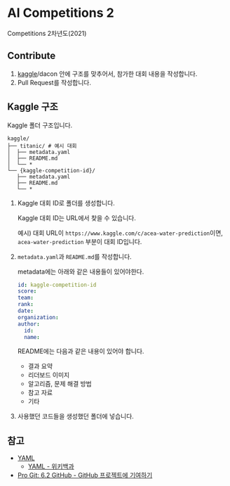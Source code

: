 # AI Competitions 2

Competitions 2차년도(2021)

## Contribute

1. [kaggle](#kaggle-구조)/dacon 안에 구조를 맞추어서, 참가한 대회 내용을 작성합니다.
2. Pull Request를 작성합니다.

## Kaggle 구조

Kaggle 폴더 구조입니다.

```console
kaggle/
├── titanic/ # 예시 대회
│  ├── metadata.yaml
│  ├── README.md
│  └── *
└── {kaggle-competition-id}/
   ├── metadata.yaml
   ├── README.md
   └── *
```

1. Kaggle 대회 ID로 폴더를 생성합니다.

    Kaggle 대회 ID는 URL에서 찾을 수 있습니다.

    예시) 대회 URL이 `https://www.kaggle.com/c/acea-water-prediction`이면, `acea-water-prediction` 부분이 대회 ID입니다.

2. `metadata.yaml`과 `README.md`를 작성합니다.

    metadata에는 아래와 같은 내용들이 있어야한다.

    ```yaml
    id: kaggle-competition-id
    score:
    team:
    rank:
    date:
    organization:
    author:
      id:
      name:
    ```

    README에는 다음과 같은 내용이 있어야 합니다.

    - 결과 요약
    - 리더보드 이미지
    - 알고리즘, 문제 해결 방법
    - 참고 자료
    - 기타

3. 사용했던 코드들을 생성했던 폴더에 넣습니다.

## 참고

- [YAML](https://yaml.org/)
  - [YAML - 위키백과](https://ko.wikipedia.org/wiki/YAML)
- [Pro Git: 6.2 GitHub - GitHub 프로젝트에 기여하기](https://git-scm.com/book/ko/v2/GitHub-GitHub-%ED%94%84%EB%A1%9C%EC%A0%9D%ED%8A%B8%EC%97%90-%EA%B8%B0%EC%97%AC%ED%95%98%EA%B8%B0)
